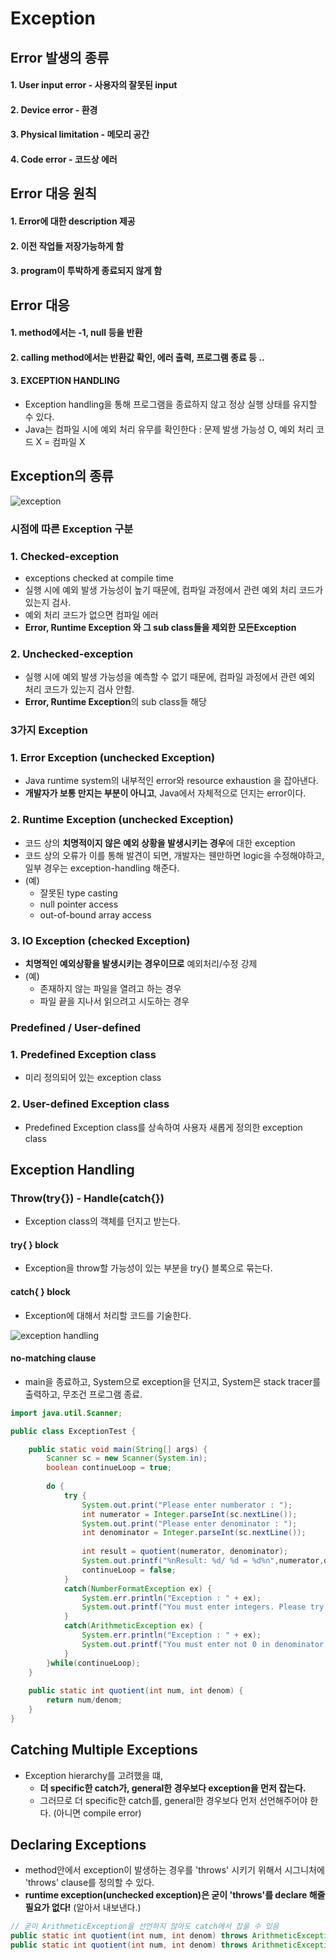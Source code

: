 # Exception



## Error 발생의 종류

#### 1. User input error - 사용자의 잘못된 input
#### 2. Device error - 환경
#### 3. Physical limitation - 메모리 공간
#### 4. Code error - 코드상 에러



## Error 대응 원칙

#### 1. Error에 대한 description 제공
#### 2. 이전 작업들 저장가능하게 함
#### 3. program이 투박하게 종료되지 않게 함



## Error 대응

#### 1. method에서는 -1, null 등을 반환
#### 2. calling method에서는 반환값 확인, 에러 출력, 프로그램 종료 등 ..
#### 3. EXCEPTION HANDLING
  - Exception handling을 통해 프로그램을 종료하지 않고 정상 실행 상태를 유지할 수 있다.
  - Java는 컴파일 시에 예외 처리 유무를 확인한다 : 문제 발생 가능성 O, 예외 처리 코드 X = 컴파일 X



## Exception의 종류

![exception](https://user-images.githubusercontent.com/59442344/117400308-49259e00-af3d-11eb-92f6-723c7ee87200.png)

### 시점에 따른 Exception 구분

### 1. Checked-exception
  - exceptions checked at compile time
  - 실행 시에 예외 발생 가능성이 높기 때문에, 컴파일 과정에서 관련 예외 처리 코드가 있는지 검사.
  - 예외 처리 코드가 없으면 컴파일 에러
  - **Error, Runtime Exception 와 그 sub class들을 제외한 모든Exception**

### 2. Unchecked-exception
  - 실행 시에 예외 발생 가능성을 예측할 수 없기 때문에, 컴파일 과정에서 관련 예외 처리 코드가 있는지 검사 안함.
  - **Error, Runtime Exception**의 sub class들 해당

### 3가지 Exception

### 1. Error Exception (unchecked Exception)
  - Java runtime system의 내부적인 error와 resource exhaustion 을 잡아낸다.
  - **개발자가 보통 만지는 부분이 아니고**, Java에서 자체적으로 던지는 error이다.

### 2. Runtime Exception (unchecked Exception)
  - 코드 상의 **치명적이지 않은 예외 상황을 발생시키는 경우**에 대한 exception
  - 코드 상의 오류가 이를 통해 발견이 되면, 개발자는 웬만하면 logic을 수정해야하고, 일부 경우는 exception-handling 해준다.
  - (예)
    - 잘못된 type casting
    - null pointer access
    - out-of-bound array access 

### 3. IO Exception (checked Exception)
  - **치명적인 예외상황을 발생시키는 경우이므로** 예외처리/수정 강제
  - (예)
    - 존재하지 않는 파일을 열려고 하는 경우
    - 파일 끝을 지나서 읽으려고 시도하는 경우

### Predefined / User-defined

### 1. Predefined Exception class 
  - 미리 정의되어 있는 exception class
### 2. User-defined Exception class 
  - Predefined Exception class를 상속하여 사용자 새롭게 정의한 exception class



## Exception Handling

### Throw(try{}) - Handle(catch{})
  - Exception class의 객체를 던지고 받는다.

#### try{ } block
  - Exception을 throw할 가능성이 있는 부분을 try{} 블록으로 묶는다.

#### catch{ } block
  - Exception에 대해서 처리할 코드를 기술한다.

![exception handling](https://user-images.githubusercontent.com/59442344/117405265-53986580-af46-11eb-80e5-3884ed0fb807.png)

#### no-matching clause
  - main을 종료하고, System으로 exception을 던지고, System은 stack tracer를 출력하고, 무조건 프로그램 종료.

```java
import java.util.Scanner;

public class ExceptionTest {

	public static void main(String[] args) {
		Scanner sc = new Scanner(System.in);
		boolean continueLoop = true;
		
		do {
			try {
				System.out.print("Please enter numberator : ");
				int numerator = Integer.parseInt(sc.nextLine());
				System.out.print("Please enter denominator : ");
				int denominator = Integer.parseInt(sc.nextLine());
				
				int result = quotient(numerator, denominator);
				System.out.printf("%nResult: %d/ %d = %d%n",numerator,denominator, result);
				continueLoop = false;
			}
			catch(NumberFormatException ex) {
				System.err.println("Exception : " + ex);
				System.out.printf("You must enter integers. Please try again %n%n");
			}
			catch(ArithmeticException ex) {
				System.err.println("Exception : " + ex);
				System.out.printf("You must enter not 0 in denominator. Please try again %n%n");
			}
		}while(continueLoop);
	}
	
	public static int quotient(int num, int denom) {
		return num/denom;
	}
}

```



## Catching Multiple Exceptions
  - Exception hierarchy를 고려했을 떄,
    - **더 specific한 catch가, general한 경우보다 exception을 먼저 잡는다.**
    - 그러므로 더 specific한 catch를, general한 경우보다 먼저 선언해주어야 한다. (아니면 compile error)



## Declaring Exceptions
  - method안에서 exception이 발생하는 경우를 'throws' 시키기 위해서 시그니처에 'throws' clause를 정의할 수 있다.
  - **runtime exception(unchecked exception)은 굳이 'throws'를 declare 해줄 필요가 없다!** (알아서 내보낸다.)

```java
// 굳이 ArithmeticException을 선언하지 않아도 catch에서 잡을 수 있음
public static int quotient(int num, int denom) throws ArithmeticException { ... }
public static int quotient(int num, int denom) throws ArithmeticException, NumberFormatException { ... }
```


